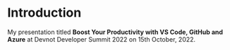 # Introduction
My presentation titled **Boost Your Productivity with VS Code, GitHub and Azure** at Devnot Developer Summit 2022 on 15th October, 2022.